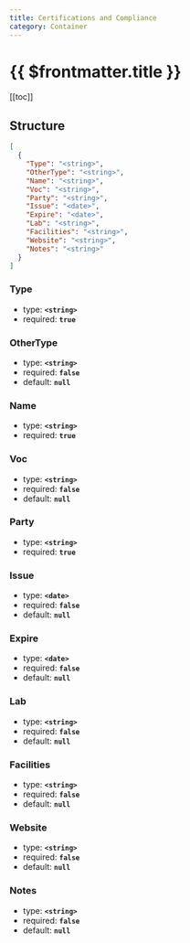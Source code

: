 ```yaml
---
title: Certifications and Compliance
category: Container
---
```


# {{ $frontmatter.title }}

[[toc]]

## Structure

```json
[
  {
    "Type": "<string>",
    "OtherType": "<string>",
    "Name": "<string>",
    "Voc": "<string>",
    "Party": "<string>",
    "Issue": "<date>",
    "Expire": "<date>",
    "Lab": "<string>",
    "Facilities": "<string>",
    "Website": "<string>",
    "Notes": "<string>"
  }
]
```

### Type

- type: **`<string>`**
- required: **`true`**

### OtherType

- type: **`<string>`**
- required: **`false`**
- default: **`null`**

### Name

- type: **`<string>`**
- required: **`true`**

### Voc

- type: **`<string>`**
- required: **`false`**
- default: **`null`**

### Party

- type: **`<string>`**
- required: **`true`**

### Issue

- type: **`<date>`**
- required: **`false`**
- default: **`null`**

### Expire

- type: **`<date>`**
- required: **`false`**
- default: **`null`**

### Lab

- type: **`<string>`**
- required: **`false`**
- default: **`null`**

### Facilities

- type: **`<string>`**
- required: **`false`**
- default: **`null`**

### Website

- type: **`<string>`**
- required: **`false`**
- default: **`null`**

### Notes

- type: **`<string>`**
- required: **`false`**
- default: **`null`**
